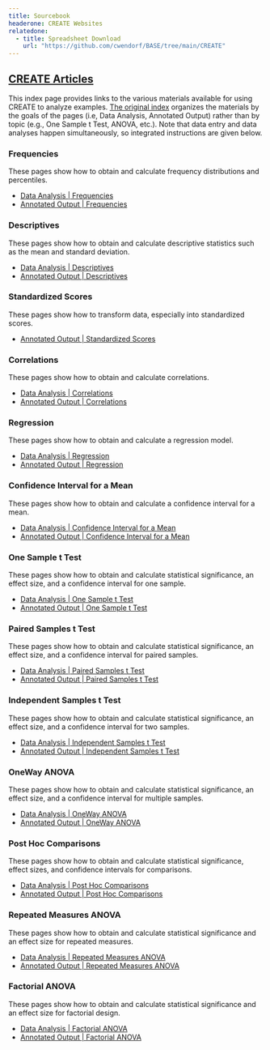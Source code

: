 ```yaml
---
title: Sourcebook
headerone: CREATE Websites
relatedone:
  - title: Spreadsheet Download
    url: "https://github.com/cwendorf/BASE/tree/main/CREATE"
---
```


## [CREATE Articles](./index.md)

This index page provides links to the various materials available for using CREATE to analyze examples. [The original index](./index-original.md) organizes the materials by the goals of the pages (i.e, Data Analysis, Annotated Output) rather than by topic (e.g., One Sample t Test, ANOVA, etc.). Note that data entry and data analyses happen simultaneously, so integrated instructions are given below.

### Frequencies

These pages show how to obtain and calculate frequency distributions and percentiles.

- [Data Analysis | Frequencies](./data-analysis/frequencies.md)
- [Annotated Output | Frequencies](./annotated-output/frequencies.md)

### Descriptives

These pages show how to obtain and calculate descriptive statistics such as the mean and standard deviation.

- [Data Analysis | Descriptives](./data-analysis/descriptives.md)
- [Annotated Output | Descriptives](./annotated-output/descriptives.md)

### Standardized Scores

These pages show how to transform data, especially into standardized scores.

- [Annotated Output | Standardized Scores](./annotated-output/standardized.md)

### Correlations

These pages show how to obtain and calculate correlations.

- [Data Analysis | Correlations](./data-analysis/correlations.md)
- [Annotated Output | Correlations](./annotated-output/correlations.md)

### Regression

These pages show how to obtain and calculate a regression model.

- [Data Analysis | Regression](./data-analysis/regression.md)
- [Annotated Output | Regression](./annotated-output/regression.md)

### Confidence Interval for a Mean

These pages show how to obtain and calculate a confidence interval for a mean.

- [Data Analysis | Confidence Interval for a Mean](./data-analysis/intervals.md)
- [Annotated Output | Confidence Interval for a Mean](./annotated-output/intervals.md)

### One Sample t Test

These pages show how to obtain and calculate statistical significance, an effect size, and a confidence interval for one sample.

- [Data Analysis | One Sample t Test](./data-analysis/onesample.md)
- [Annotated Output | One Sample t Test](./annotated-output/onesample.md)

### Paired Samples t Test

These pages show how to obtain and calculate statistical significance, an effect size, and a confidence interval for paired samples.

- [Data Analysis | Paired Samples t Test](./data-analysis/paired.md)
- [Annotated Output | Paired Samples t Test](./annotated-output/paired.md)

### Independent Samples t Test

These pages show how to obtain and calculate statistical significance, an effect size, and a confidence interval for two samples.

- [Data Analysis | Independent Samples t Test](./data-analysis/independent.md)
- [Annotated Output | Independent Samples t Test](./annotated-output/independent.md)

### OneWay ANOVA

These pages show how to obtain and calculate statistical significance, an effect size, and a confidence interval for multiple samples.

- [Data Analysis | OneWay ANOVA](./data-analysis/oneway.md)
- [Annotated Output | OneWay ANOVA](./annotated-output/oneway.md)

### Post Hoc Comparisons

These pages show how to obtain and calculate statistical significance, effect sizes, and confidence intervals for comparisons.

- [Data Analysis | Post Hoc Comparisons](./data-analysis/posthocs.md)
- [Annotated Output | Post Hoc Comparisons](./annotated-output/posthocs.md)

### Repeated Measures ANOVA

These pages show how to obtain and calculate statistical significance and an effect size for repeated measures.

- [Data Analysis | Repeated Measures ANOVA](./data-analysis/repeated.md)
- [Annotated Output | Repeated Measures ANOVA](./annotated-output/repeated.md)

### Factorial ANOVA

These pages show how to obtain and calculate statistical significance and an effect size for factorial design.

- [Data Analysis | Factorial ANOVA](./data-analysis/factorial.md)
- [Annotated Output | Factorial ANOVA](./annotated-output/factorial.md)
